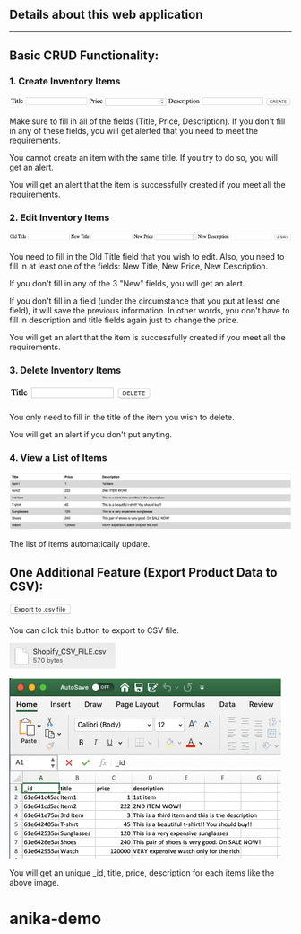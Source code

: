
## Details about this web application ##
***

Basic CRUD Functionality:
---

### 1. Create Inventory Items

![Screenshot](/Images/readme_image.png?)

Make sure to fill in all of the fields (Title, Price, Description). If you don't fill in any of these fields, you will get alerted that you need to meet the requirements. 

You cannot create an item with the same title. If you try to do so, you will get an alert.

You will get an alert that the item is successfully created if you meet all the requirements.


### 2. Edit Inventory Items

![Screenshot](/Images/readme_image2.png?)

You need to fill in the Old Title field that you wish to edit. Also, you need to fill in at least one of the fields: New Title, New Price, New Description. 

If you don't fill in any of the 3 "New" fields, you will get an alert.

If you don't fill in a field (under the circumstance that you put at least one field), it will save the previous information. In other words, you don't have to fill in description and title fields again just to change the price.

You will get an alert that the item is successfully created if you meet all the requirements.

### 3. Delete Inventory Items

![Screenshot](/Images/readme_image3.png?)

You only need to fill in the title of the item you wish to delete. 

You will get an alert if you don't put anyting.


### 4. View a List of Items

![Screenshot](/Images/readme_image4.png?)

The list of items automatically update. 

One Additional Feature (Export Product Data to CSV):
---

![Screenshot](/Images/readme_image5.png?)

You can cilck this button to export to CSV file. 

![Screenshot](/Images/readme_image7.png?)

![Screenshot](/Images/readme_image6.png?)

You will get an unique _id, title, price, description for each items like the above image. 





# anika-demo
